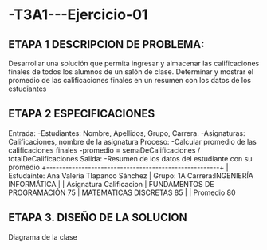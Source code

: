 # -T3A1---Ejercicio-01

## ETAPA 1  DESCRIPCION DE PROBLEMA:
Desarrollar una solución que permita ingresar y almacenar las calificaciones finales de todos los alumnos de un salón de clase. Determinar y mostrar el promedio de las calificaciones finales en un resumen con los datos de los estudiantes

## ETAPA 2 ESPECIFICACIONES
Entrada:
-Estudiantes: Nombre, Apellidos, Grupo, Carrera.
-Asignaturas: Calificaciones, nombre de la asignatura
Proceso:
-Calcular promedio de las calificaciones finales
-promedio = semaDeCalificaciones / totalDeCalificaciones
Salida:
-Resumen de los datos del estudiante con su promedio
+------------------------------------------------------+
| Estudainte: Ana Valeria Tlapanco Sánchez
| Grupo: 1A            Carrera:INGENIERÍA INFORMÁTICA
|
| Asignatura                         Calificacion 
| FUNDAMENTOS DE PROGRAMACIÓN            75
| MATEMATICAS DISCRETAS                  85
|
| Promedio                                80



## ETAPA 3. DISEÑO DE LA SOLUCION
Diagrama de la clase
![]()
